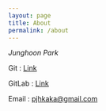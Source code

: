 ```yaml
---
layout: page
title: About
permalink: /about
---
```


*Junghoon Park*

Git : [Link](https://github.com/InvicTooth?tab=repositories)

GitLab : [Link](https://gitlab.com/pjhkaka)

Email : <pjhkaka@gmail.com>
